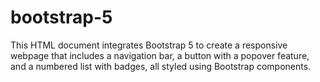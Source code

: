 # bootstrap-5
This HTML document integrates Bootstrap 5 to create a responsive webpage that includes a navigation bar, a button with a popover feature, and a numbered list with badges, all styled using Bootstrap components.
